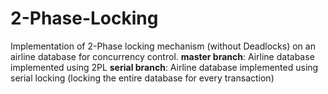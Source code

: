 # 2-Phase-Locking
Implementation of 2-Phase locking mechanism (without Deadlocks) on an airline database for concurrency control.  **master branch**: Airline database implemented using 2PL  **serial branch**: Airline database implemented using serial locking (locking the entire database for every transaction)



